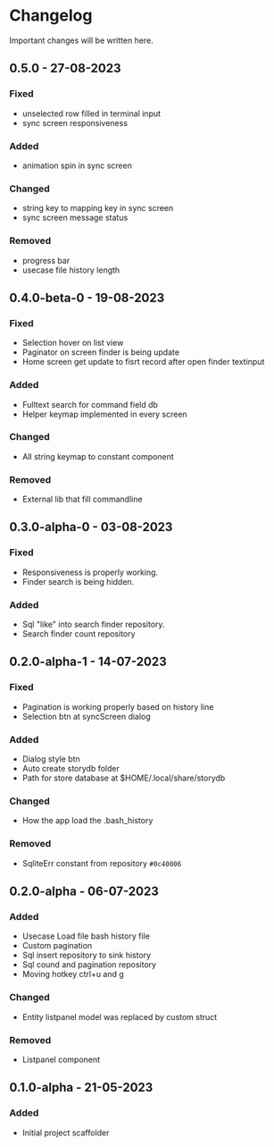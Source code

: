 # Changelog

Important changes will be written here.

## 0.5.0 - 27-08-2023

### Fixed
- unselected row filled in terminal input
- sync screen responsiveness

### Added
- animation spin in sync screen

### Changed
- string key to mapping key in sync screen
- sync screen message status

### Removed
- progress bar
- usecase file history length

## 0.4.0-beta-0 - 19-08-2023

### Fixed
- Selection hover on list view
- Paginator on screen finder is being update 
- Home screen get update to fisrt record after
open finder textinput

### Added
- Fulltext search for command field db
- Helper keymap implemented in every screen

### Changed
- All string keymap to constant component

### Removed
- External lib that fill commandline 

## 0.3.0-alpha-0 - 03-08-2023

### Fixed
- Responsiveness is properly working.
- Finder search is being hidden.

### Added
- Sql "like" into search finder repository.
- Search finder count repository

## 0.2.0-alpha-1 - 14-07-2023

### Fixed
- Pagination is working properly based on history line
- Selection btn at syncScreen dialog

### Added
- Dialog style btn
- Auto create storydb folder
- Path for store database at $HOME/.local/share/storydb

### Changed
- How the app load the .bash_history

### Removed
- SqliteErr constant from repository ``#0c40006``

## 0.2.0-alpha - 06-07-2023

### Added
- Usecase Load file bash history file
- Custom pagination
- Sql insert repository to sink history
- Sql cound and pagination repository
- Moving hotkey ctrl+u and g

### Changed
- Entity listpanel model was replaced by custom struct  

### Removed
- Listpanel component

## 0.1.0-alpha - 21-05-2023

### Added

- Initial project scaffolder
